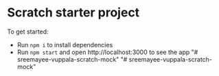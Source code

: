 # Scratch starter project

To get started:

- Run `npm i` to install dependencies
- Run `npm start` and open http://localhost:3000 to see the app
"# sreemayee-vuppala-scratch-mock" 
"# sreemayee-vuppala-scratch-mock" 
